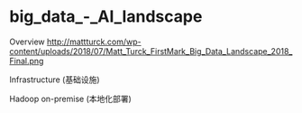 # big_data_-_AI_landscape

Overview
http://mattturck.com/wp-content/uploads/2018/07/Matt_Turck_FirstMark_Big_Data_Landscape_2018_Final.png


Infrastructure (基础设施)

Hadoop on-premise (本地化部署)
